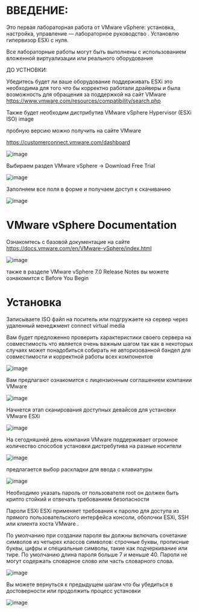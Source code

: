 # ВВЕДЕНИЕ:

Это первая лабораторная работа от  VMware vSphere: установка, настройка, управление — лабораторное руководство . Установлю гипервизор ESXi с нуля.

Все лабораторные работы могут быть выполнены с использованием вложенной виртуализации или реального оборудования

ДО УСТНОВКИ:

Убедитесь будет ли ваше оборудование поддерживать ESXi это необходима для того что бы корректно работали драйверы и была возможность для обращения за поддержкой на сайт VMware
https://www.vmware.com/resources/compatibility/search.php

Также будет необходим дистрибутив VMware vSphere Hypervisor (ESXi ISO) image

пробную версию можно получить на сайте VMware

https://customerconnect.vmware.com/dashboard

![image](https://user-images.githubusercontent.com/79700810/154010307-a2e7889c-56c1-43a3-b98f-7c510fee34f8.png)

Выбираем раздел VMware vSphere -> Download Free Trial

![image](https://user-images.githubusercontent.com/79700810/154010407-4968565b-58d3-4696-90a0-65c85bfffc40.png)

Заполняем все поля в форме и получаем доступ к скачиванию 

![image](https://user-images.githubusercontent.com/79700810/154010574-73024c20-32eb-44f7-86ca-ab6c696ee2e8.png)

# VMware vSphere Documentation

Ознакомтесь с базовой документацие на сайте https://docs.vmware.com/en/VMware-vSphere/index.html

![image](https://user-images.githubusercontent.com/79700810/154010838-1d78e37d-09a3-40e7-9245-2b31e57523fb.png)

также в разделе VMware vSphere 7.0 Release Notes вы можете ознакомится с Before You Begin

# Установка

Записываете ISO файл на поситель или подгружаете на сервер через удаленный менеджмент connect virtual media


Вам будет предложенно проверить характеристики своего сервера на совместимость что является очень важным шагом так как в некоторых случаях может понадобиться собирать не авторизованной бандел для совместимости и корректной работы всех компонентов

![image](https://user-images.githubusercontent.com/79700810/154012682-db0bca4f-8c46-4520-9738-82d22727c944.png)


Вам предлагают ознакомится с лицензионным соглашением компании VMware

![image](https://user-images.githubusercontent.com/79700810/154012762-79b3928e-e36a-416a-b62c-f794a06a3194.png)


Начнется этап сканирования доступных девайсов для установки VMware ESXi

![image](https://user-images.githubusercontent.com/79700810/154012834-502a4d39-ddda-4bf1-942d-01a4c79d66d9.png)


На сегодняшней день компания VMware поддерживает огромное количество способов установки дистребутива на разные носители

![image](https://user-images.githubusercontent.com/79700810/154013397-908c9933-7fb4-428d-bda2-d9b24e45e72b.png)

предлагается выбор раскладки для ввода с клавиатуры

![image](https://user-images.githubusercontent.com/79700810/154013467-911e7085-e601-47bc-b54a-bd563f1c03f7.png)

Необходимо указать пароль от пользователя root он должен быть крипто стойкий и отвечать требованием безопасности

Пароли ESXi
ESXi применяет требования к паролю для доступа из прямого пользовательского интерфейса консоли, оболочки ESXi, SSH или клиента хоста VMware .

По умолчанию при создании пароля вы должны включать сочетание символов из четырех классов символов: строчные буквы, прописные буквы, цифры и специальные символы, такие как подчеркивание или тире.
По умолчанию длина пароля больше 7 и меньше 40.
Пароли не могут содержать словарное слово или часть словарного слова.

![image](https://user-images.githubusercontent.com/79700810/154013631-78b4f6a4-4b57-428b-aed5-5bc4ea0194fd.png)

Вы можете вернуться к предыдущем шагам что бы убедиться в достоверности или продолжить процесс установки

![image](https://user-images.githubusercontent.com/79700810/154013700-9612b25a-16b1-4203-a862-157ccba47652.png)
